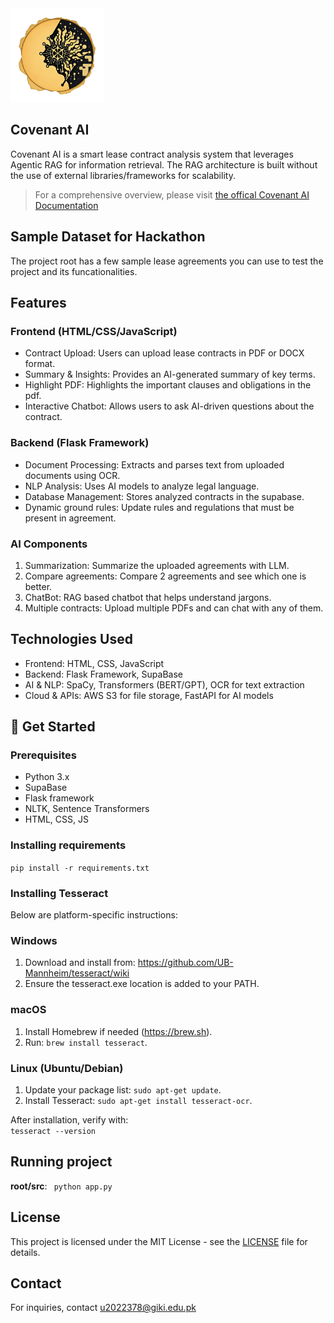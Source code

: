 
<img src="assests/logo.png" alt="Covenant AI Logo" width="150" height="150">


## Covenant AI

Covenant AI is a smart lease contract analysis system that leverages Agentic RAG for information retrieval.
The RAG architecture is built without the use of external libraries/frameworks for scalability. 

> For a comprehensive overview, please visit [the offical Covenant AI Documentation](https://docs.google.com/document/d/14oIjGnVI6-oYlPnT6ELIKPSXPhW-0zD7R7DvOV-x4KE/edit?usp=sharing) 

## Sample Dataset for Hackathon

The project root has a few sample lease agreements you can use to test the project and its funcationalities.

## Features

### Frontend (HTML/CSS/JavaScript)
- Contract Upload: Users can upload lease contracts in PDF or DOCX format.
- Summary & Insights: Provides an AI-generated summary of key terms.
- Highlight PDF: Highlights the important clauses and obligations in the pdf.
- Interactive Chatbot: Allows users to ask AI-driven questions about the contract.

### Backend (Flask Framework)
- Document Processing: Extracts and parses text from uploaded documents using OCR.
- NLP Analysis: Uses AI models to analyze legal language.
- Database Management: Stores analyzed contracts in the supabase.
- Dynamic ground rules: Update rules and regulations that must be present in agreement. 

### AI Components
1. Summarization: Summarize the uploaded agreements with LLM.
2. Compare agreements: Compare 2 agreements and see which one is better.
3. ChatBot: RAG based chatbot that helps understand jargons.
4. Multiple contracts: Upload multiple PDFs and can chat with any of them.

## Technologies Used
- Frontend: HTML, CSS, JavaScript
- Backend: Flask Framework, SupaBase
- AI & NLP: SpaCy, Transformers (BERT/GPT), OCR for text extraction
- Cloud & APIs: AWS S3 for file storage, FastAPI for AI models


## 📜 Get Started


### **Prerequisites**
- Python 3.x
- SupaBase
- Flask framework
- NLTK, Sentence Transformers
- HTML, CSS, JS


### Installing requirements
`pip install -r requirements.txt`

### Installing Tesseract
Below are platform-specific instructions:

### Windows
1. Download and install from:
   https://github.com/UB-Mannheim/tesseract/wiki
2. Ensure the tesseract.exe location is added to your PATH.

### macOS
1. Install Homebrew if needed (https://brew.sh).
2. Run: `brew install tesseract`.

### Linux (Ubuntu/Debian)
1. Update your package list: `sudo apt-get update`.
2. Install Tesseract: `sudo apt-get install tesseract-ocr`.

After installation, verify with:  
`tesseract --version`


## Running project
**root/src**:
                  ` python app.py`
## License
This project is licensed under the MIT License - see the [LICENSE](LICENSE) file for details.

## Contact
For inquiries, contact u2022378@giki.edu.pk
